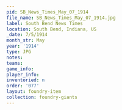 ```yaml
---
pid: SB_News_Times_May_07_1914
file_name: SB_News_Times_May_07_1914.jpg
label: South Bend News Times
location: South Bend, Indiana, US
_date: 7/5/1914
month_str: May
year: '1914'
type: JPG
notes: 
teams: 
game_info: 
player_info: 
inventoried: n
order: '077'
layout: foundry-item
collection: foundry-giants
---
```

